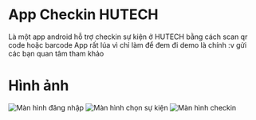 # App Checkin HUTECH
Là một app android hỗ trợ checkin sự kiện ở HUTECH bằng cách scan qr code hoặc barcode
App rất lúa vì chỉ làm để đem đi demo là chính :v gửi các bạn quan tâm tham khảo

# Hình ảnh
![Màn hình đăng nhập](https://raw.githubusercontent.com/opdo/AppCheckinHUTECH/master/1.png)
![Màn hình chọn sự kiện](https://raw.githubusercontent.com/opdo/AppCheckinHUTECH/master/2.png)
![Màn hình checkin](https://raw.githubusercontent.com/opdo/AppCheckinHUTECH/master/3.png)
